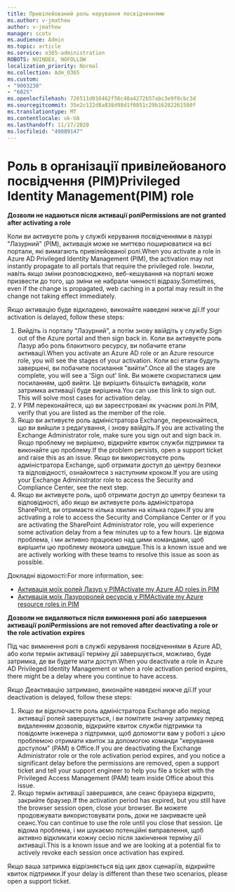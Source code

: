 ```yaml
---
title: Привілейований роль керування посвідченнями
ms.author: v-jmathew
author: v-jmathew
manager: scotv
ms.audience: Admin
ms.topic: article
ms.service: o365-administration
ROBOTS: NOINDEX, NOFOLLOW
localization_priority: Normal
ms.collection: Adm_O365
ms.custom:
- "9003230"
- "6825"
ms.openlocfilehash: 726511d016462f56c48a4272b57abc3e9f0cbc3d
ms.sourcegitcommit: 35e2c122d8a838d98d1f0851c29b16282261580f
ms.translationtype: MT
ms.contentlocale: uk-UA
ms.lasthandoff: 11/17/2020
ms.locfileid: "49089147"
---
```

# <a name="privileged-identity-managementpim-role"></a><span data-ttu-id="657f4-102">Роль в організації привілейованого посвідчення (PIM)</span><span class="sxs-lookup"><span data-stu-id="657f4-102">Privileged Identity Management(PIM) role</span></span>

<span data-ttu-id="657f4-103">**Дозволи не надаються після активації ролі**</span><span class="sxs-lookup"><span data-stu-id="657f4-103">**Permissions are not granted after activating a role**</span></span>

<span data-ttu-id="657f4-104">Коли ви активуєте роль у службі керування посвідченнями в лазурі "Лазурний" (PIM), активація може не миттєво поширюватися на всі портали, які вимагають привілейованої ролі.</span><span class="sxs-lookup"><span data-stu-id="657f4-104">When you activate a role in Azure AD Privileged Identity Management (PIM), the activation may not instantly propagate to all portals that require the privileged role.</span></span> <span data-ttu-id="657f4-105">Інколи, навіть якщо зміни розповсюджено, веб-кешування на порталі може призвести до того, що зміни не набрали чинності відразу.</span><span class="sxs-lookup"><span data-stu-id="657f4-105">Sometimes, even if the change is propagated, web caching in a portal may result in the change not taking effect immediately.</span></span>

<span data-ttu-id="657f4-106">Якщо активацію буде відкладено, виконайте наведені нижче дії.</span><span class="sxs-lookup"><span data-stu-id="657f4-106">If your activation is delayed, follow these steps:</span></span>

1. <span data-ttu-id="657f4-107">Вийдіть із порталу "Лазурний", а потім знову ввійдіть у службу.</span><span class="sxs-lookup"><span data-stu-id="657f4-107">Sign out of the Azure portal and then sign back in.</span></span> <span data-ttu-id="657f4-108">Коли ви активуєте роль Лазур або роль блакитного ресурсу, ви побачите етапи активації.</span><span class="sxs-lookup"><span data-stu-id="657f4-108">When you activate an Azure AD role or an Azure resource role, you will see the stages of your activation.</span></span> <span data-ttu-id="657f4-109">Коли всі етапи будуть завершені, ви побачите посилання "вийти".</span><span class="sxs-lookup"><span data-stu-id="657f4-109">Once all the stages are complete, you will see a 'Sign out' link.</span></span> <span data-ttu-id="657f4-110">Ви можете скористатися цим посиланням, щоб вийти. Це вирішить більшість випадків, коли затримка активації буде вирішена.</span><span class="sxs-lookup"><span data-stu-id="657f4-110">You can use this link to sign out. This will solve most cases for activation delay.</span></span>
2. <span data-ttu-id="657f4-111">У PIM переконайтеся, що ви зареєстровані як учасник ролі.</span><span class="sxs-lookup"><span data-stu-id="657f4-111">In PIM, verify that you are listed as the member of the role.</span></span>
3. <span data-ttu-id="657f4-112">Якщо ви активуєте роль адміністратора Exchange, переконайтеся, що ви вийшли з редагування, і знову ввійдіть.</span><span class="sxs-lookup"><span data-stu-id="657f4-112">If you are activating the Exchange Administrator role, make sure you sign out and sign back in.</span></span> <span data-ttu-id="657f4-113">Якщо проблему не вирішено, відкрийте квиток служби підтримки та виконайте цю проблему.</span><span class="sxs-lookup"><span data-stu-id="657f4-113">If the problem persists, open a support ticket and raise this as an issue.</span></span> <span data-ttu-id="657f4-114">Якщо ви використовуєте роль адміністратора Exchange, щоб отримати доступ до центру безпеки та відповідності, ознайомтеся з наступним кроком.</span><span class="sxs-lookup"><span data-stu-id="657f4-114">If you are using your Exchange Administrator role to access the Security and Compliance Center, see the next step.</span></span>
4. <span data-ttu-id="657f4-115">Якщо ви активуєте роль, щоб отримати доступ до центру безпеки та відповідності, або якщо ви активуєте роль адміністратора SharePoint, ви отримаєте кілька хвилин на кілька годин.</span><span class="sxs-lookup"><span data-stu-id="657f4-115">If you are activating a role to access the Security and Compliance Center or if you are activating the SharePoint Administrator role, you will experience some activation delay from a few minutes up to a few hours.</span></span> <span data-ttu-id="657f4-116">Це відома проблема, і ми активно працюємо над цими командами, щоб вирішити цю проблему якомога швидше.</span><span class="sxs-lookup"><span data-stu-id="657f4-116">This is a known issue and we are actively working with these teams to resolve this issue as soon as possible.</span></span>

<span data-ttu-id="657f4-117">Докладні відомості:</span><span class="sxs-lookup"><span data-stu-id="657f4-117">For more information, see:</span></span>

- [<span data-ttu-id="657f4-118">Активація моїх ролей Лазур у PIM</span><span class="sxs-lookup"><span data-stu-id="657f4-118">Activate my Azure AD roles in PIM</span></span>](https://docs.microsoft.com/azure/active-directory/privileged-identity-management/pim-how-to-activate-role?WT.mc_id=Portal-Microsoft_Azure_Support "https://docs.microsoft.com/azure/active-directory/privileged-identity-management/pim-how-to-activate-role?wt.mc_id=portal-microsoft_azure_support")
- [<span data-ttu-id="657f4-119">Активація моїх Лазуроролей ресурсів у PIM</span><span class="sxs-lookup"><span data-stu-id="657f4-119">Activate my Azure resource roles in PIM</span></span>](https://docs.microsoft.com/azure/active-directory/privileged-identity-management/pim-resource-roles-activate-your-roles?WT.mc_id=Portal-Microsoft_Azure_Support "https://docs.microsoft.com/azure/active-directory/privileged-identity-management/pim-resource-roles-activate-your-roles?wt.mc_id=portal-microsoft_azure_support")

<span data-ttu-id="657f4-120">**Дозволи не видаляються після вимкнення ролі або завершення активації ролі**</span><span class="sxs-lookup"><span data-stu-id="657f4-120">**Permissions are not removed after deactivating a role or the role activation expires**</span></span>

<span data-ttu-id="657f4-121">Під час вимкнення ролі в службі керування посвідченнями в Azure AD, або коли термін активації терміну дії завершується, можливо, буде затримка, де ви будете мати доступ.</span><span class="sxs-lookup"><span data-stu-id="657f4-121">When you deactivate a role in Azure AD Privileged Identity Management or when a role activation period expires, there might be a delay where you continue to have access.</span></span>

<span data-ttu-id="657f4-122">Якщо Деактивацію затримано, виконайте наведені нижче дії.</span><span class="sxs-lookup"><span data-stu-id="657f4-122">If your deactivation is delayed, follow these steps:</span></span>

1. <span data-ttu-id="657f4-123">Якщо ви відключаєте роль адміністратора Exchange або період активації ролей завершується, і ви помітите значну затримку перед видаленням дозволів, відкрийте квиток служби підтримки та повідомте інженера з підтримки, щоб допомогти вам у роботі з цією проблемою отримати квиток за допомогою команди "керування доступом" (PAM) в Office.</span><span class="sxs-lookup"><span data-stu-id="657f4-123">If you are deactivating the Exchange Administrator role or the role activation period expires, and you notice a significant delay before the permissions are removed, open a support ticket and tell your support engineer to help you file a ticket with the Privileged Access Management (PAM) team inside Office about this issue.</span></span>
2. <span data-ttu-id="657f4-124">Якщо термін активації завершився, але сеанс браузера відкрито, закрийте браузер.</span><span class="sxs-lookup"><span data-stu-id="657f4-124">If the activation period has expired, but you still have the browser session open, close your browser.</span></span> <span data-ttu-id="657f4-125">Ви можете продовжувати використовувати роль, доки не закриваєте цей сеанс.</span><span class="sxs-lookup"><span data-stu-id="657f4-125">You can continue to use the role until you close that session.</span></span> <span data-ttu-id="657f4-126">Це відома проблема, і ми шукаємо потенційні виправлення, щоб активно відкликати кожну сесію після закінчення терміну дії активації.</span><span class="sxs-lookup"><span data-stu-id="657f4-126">This is a known issue and we are looking at a potential fix to actively revoke each session once activation has expired.</span></span>

<span data-ttu-id="657f4-127">Якщо ваша затримка відрізняється від цих двох сценаріїв, відкрийте квиток підтримки.</span><span class="sxs-lookup"><span data-stu-id="657f4-127">If your delay is different than these two scenarios, please open a support ticket.</span></span>
